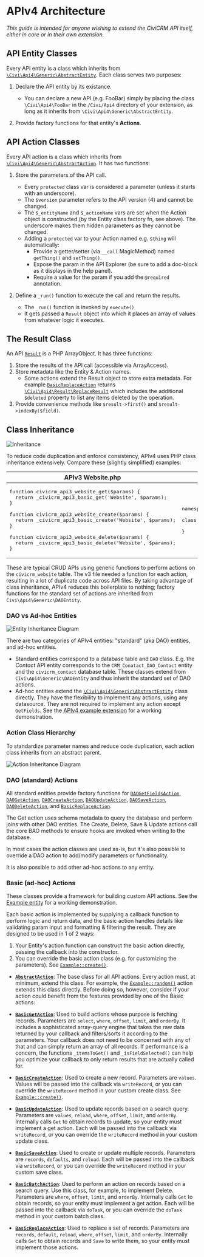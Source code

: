 # APIv4 Architecture

*This guide is intended for anyone wishing to extend the CiviCRM API itself, either in core or in their own extension.*

## API Entity Classes

Every API entity is a class which inherits from [`\Civi\Api4\Generic\AbstractEntity`]((https://github.com/civicrm/civicrm-core/blob/master/Civi/Api4/Generic/AbstractEntity.php)). Each class serves two purposes:

1.  Declare the API entity by its existance.
    - You can declare a new API (e.g. FooBar) simply by placing the class `\Civi\Api4\FooBar` in the `/Civi/Api4` directory of your extension, as long as it inherits from `\Civi\Api4\Generic\AbstractEntity`.
    
2.  Provide factory functions for that entity's **Actions**.

## API Action Classes

Every API action is a class which inherits from [`\Civi\Api4\Generic\AbstractAction`]((https://github.com/civicrm/civicrm-core/blob/master/Civi/Api4/Generic/AbstractAction.php)). It has two functions:

1.  Store the parameters of the API call.
    - Every `protected` class var is considered a parameter (unless it starts with an underscore).
    - The `$version` parameter refers to the API version (4) and cannot be changed.
    - The `$_entityName` and `$_actionName` vars are set when the Action object is constructed (by the Entity class factory fn, see above). The underscore makes them hidden parameters as they cannot be changed. 
    - Adding a `protected` var to your Action named e.g. `$thing` will automatically:
        - Provide a getter/setter (via `__call` MagicMethod) named `getThing()` and `setThing()`.
        - Expose the param in the API Explorer (be sure to add a doc-block as it displays in the help panel).
        - Require a value for the param if you add the `@required` annotation.

2.  Define a `_run()` function to execute the call and return the results.
    - The `_run()` function is invoked by `execute()`
    - It gets passed a `Result` object into which it places an array of values from whatever logic it executes.
    
## The Result Class

An API [`Result`](https://github.com/civicrm/civicrm-core/blob/master/Civi/Api4/Generic/Result.php) is a PHP ArrayObject. It has three functions:

1.  Store the results of the API call (accessible via ArrayAccess).
2.  Store metadata like the Entity & Action names.
    - Some actions extend the Result object to store extra metadata. For example [`BasicReplaceAction`](https://github.com/civicrm/civicrm-core/blob/master/Civi/Api4/Generic/BasicReplaceAction.php) returns [`\Civi\Api4\Result\ReplaceResult`](https://github.com/civicrm/civicrm-core/blob/master/Civi/Api4/Result/ReplaceResult.php) which includes the additional `$deleted` property to list any items deleted by the operation.
3.  Provide convenience methods like `$result->first()` and `$result->indexBy($field)`.

## Class Inheritance

![Inheritance](/img/inheritance-community-chest.jpg)

To reduce code duplication and enforce consistency, APIv4 uses PHP class inheritance extensively.
Compare these (slightly simplified) examples:

<!-- Would be nice if Markdown made it easier to do side-by-side comparison... -->
<table>
  <thead>
    <tr>
      <th>APIv3 Website.php</th>
      <th>APIv4 Website.php</th>
    </tr>
  </thead>
  <tbody>
    <tr>
<td>

<pre class="codehilite">
function civicrm_api3_website_get($params) {
  return _civicrm_api3_basic_get('Website', $params);
}

function civicrm_api3_website_create($params) {
  return _civicrm_api3_basic_create('Website', $params);
}

function civicrm_api3_website_delete($params) {
  return _civicrm_api3_basic_delete('Website', $params);
}
</pre>
</td>
<td>

<pre class="codehilite">
namespace Civi\Api4;

class Website extends Generic\DAOEntity {

}
</pre>
</td>
    </tr>
  </tbody>
</table>

These are typical CRUD APIs using generic functions to perform actions on the `civicrm_website` table.
The v3 file needed a function for each action, resulting in a lot of duplicate code across API files.
By taking advantage of class inheritance, APIv4 reduces this boilerplate to nothing; factory functions for the standard set of actions are inherited from `Civi\Api4\Generic\DAOEntity`.


### DAO vs Ad-hoc Entities

![Entity Inheritance Diagram](/img/APIv4-entity-inheritance.svg)

There are two categories of APIv4 entities: "standard" (aka DAO) entities, and ad-hoc entities.

- Standard entities correspond to a database table and `DAO` class. E.g. the *Contact* API entity corresponds to the
`CRM_Conatact_DAO_Contact` entity and the `civicrm_contact` database table. These classes extend from `Civi\Api4\Generic\DAOEntity` and thus inherit the standard set of DAO actions. 
- Ad-hoc entities extend the [`\Civi\Api4\Generic\AbstractEntity`](https://github.com/civicrm/civicrm-core/blob/master/Civi/Api4/Generic/AbstractEntity.php) class directly. They have the flexibility to implement any actions, using any datasource.
  They are not required to implement any action except `GetFields`.
  See the [APIv4 example extension](https://lab.civicrm.org/extensions/api4example/) for a working demonstration.
  
### Action Class Hierarchy

To standardize parameter names and reduce code duplication, each action class inherits from an abstract parent.

![Action Inheritance Diagram](/img/APIv4-action-inheritance.svg)

### DAO (standard) Actions

All standard entities provide factory functions for
[`DAOGetFieldsAction`](https://github.com/civicrm/civicrm-core/blob/master/Civi/Api4/Generic/DAOGetFieldsAction.php),
[`DAOGetAction`](https://github.com/civicrm/civicrm-core/blob/master/Civi/Api4/Generic/DAOGetAction.php),
[`DAOCreateAction`](https://github.com/civicrm/civicrm-core/blob/master/Civi/Api4/Generic/DAOCreateAction.php),
[`DAOUpdateAction`](https://github.com/civicrm/civicrm-core/blob/master/Civi/Api4/Generic/DAOUpdateAction.php),
[`DAOSaveAction`](https://github.com/civicrm/civicrm-core/blob/master/Civi/Api4/Generic/DAOSaveAction.php),
[`DAODeleteAction`](https://github.com/civicrm/civicrm-core/blob/master/Civi/Api4/Generic/DAODeleteAction.php), and
[`BasicReplaceAction`](https://github.com/civicrm/civicrm-core/blob/master/Civi/Api4/Generic/BasicReplaceAction.php).

The Get action uses schema metadata to query the database and perform joins with other DAO entities. The Create, Delete, Save & Update actions call the core BAO methods to ensure hooks are invoked when writing to the database. 

In most cases the action classes are used as-is, but it's also possible to override a DAO action to add/modify parameters or functionality.

It is also possible to add other ad-hoc actions to any entity.

### Basic (ad-hoc) Actions

These classes provide a framework for building custom API actions. 
See the [Example entity](https://lab.civicrm.org/extensions/api4example/) for a working demonstration.

Each basic action is implemented by supplying a callback function to perform logic and return data,
and the basic action handles details like validating param input and formatting & filtering the result.
They are designed to be used in 1 of 2 ways:

1. Your Entity's action function can construct the basic action directly, passing the callback into the constructor.
2. You can override the basic action class (e.g. for customizing the parameters). See [`Example::create()`](https://lab.civicrm.org/extensions/api4example/blob/master/Civi/Api4/Action/Example/Create.php).

- [**`AbstractAction`**](https://github.com/civicrm/civicrm-core/blob/master/Civi/Api4/Generic/AbstractAction.php):
  The base class for all API actions. Every action must, at minimum, extend this class.
  For example, the [`Example::random()`]() action extends this class directly.
  Before doing so, however, consider if your action could benefit from the features provided by one of the Basic actions:

- [**`BasicGetAction`**](https://github.com/civicrm/civicrm-core/blob/master/Civi/Api4/Generic/BasicGetAction.php):
  Used to build actions whose purpose is fetching records. Parameters are `select`, `where`, `offset`, `limit`, and `orderBy`.
  It includes a sophisticated array-query engine that takes the raw data returned by your callback and filters/sorts it according to the parameters.
  Your callback does not need to be concerned with any of that and can simply return an array of all records.
  If performance is a concern, the functions `_itemsToGet()` and `_isFieldSelected()` can help you optimize your callback to only return results that are actually called for.
  
- [**`BasicCreateAction`**](https://github.com/civicrm/civicrm-core/blob/master/Civi/Api4/Generic/BasicCreateAction.php): 
  Used to create a new record. Parameters are `values`. Values will be passed into the callback via `writeRecord`, or you can override the `writeRecord` method in your custom create class.
  See [`Example::create()`](https://lab.civicrm.org/extensions/api4example/blob/master/Civi/Api4/Action/Example/Create.php).

- [**`BasicUpdateAction`**](https://github.com/civicrm/civicrm-core/blob/master/Civi/Api4/Generic/BasicUpdateAction.php): 
  Used to update records based on a search query. Parameters are `values`, `reload`, `where`, `offset`, `limit`, and `orderBy`.
  Internally calls `Get` to obtain records to update, so your entity must implement a get action.
  Each will be passed into the callback via `writeRecord`, or you can override the `writeRecord` method in your custom update class.

- [**`BasicSaveAction`**](https://github.com/civicrm/civicrm-core/blob/master/Civi/Api4/Generic/BasicSaveAction.php): 
  Used to create or update multiple records. Parameters are `records`, `defaults`, and `reload`.
  Each will be passed into the callback via `writeRecord`, or you can override the `writeRecord` method in your custom save class.

- [**`BasicBatchAction`**](https://github.com/civicrm/civicrm-core/blob/master/Civi/Api4/Generic/BasicBatchAction.php): 
  Used to perform an action on records based on a search query. Use this class, for example, to implement Delete.
  Parameters are `where`, `offset`, `limit`, and `orderBy`.
  Internally calls `Get` to obtain records, so your entity must implement a get action.
  Each will be passed into the callback via `doTask`, or you can override the `doTask` method in your custom batch class.
  
- [**`BasicReplaceAction`**](https://github.com/civicrm/civicrm-core/blob/master/Civi/Api4/Generic/BasicReplaceAction.php): 
  Used to replace a set of records. Parameters are `records`, `default`, `reload`, `where`, `offset`, `limit`, and `orderBy`.
  Internally calls `Get` to obtain records and `Save` to write them, so your entity must implement those actions.
